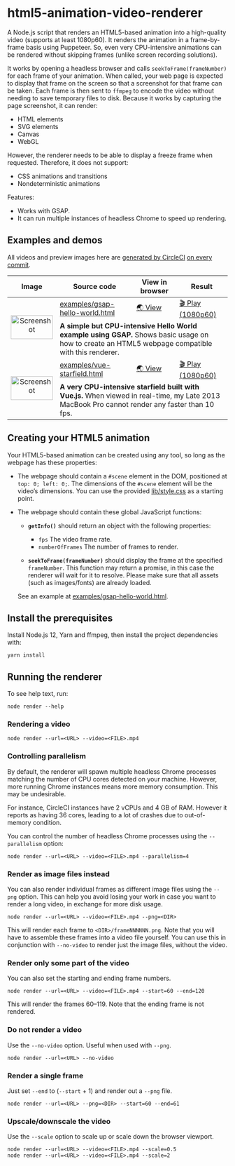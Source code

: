 # html5-animation-video-renderer

A Node.js script that renders an HTML5-based animation into a high-quality video (supports at least 1080p60).
It renders the animation in a frame-by-frame basis using Puppeteer.
So, even very CPU-intensive animations can be rendered without skipping frames (unlike screen recording solutions).

It works by opening a headless browser and calls `seekToFrame(frameNumber)` for each frame of your animation.
When called, your web page is expected to display that frame on the screen so that a screenshot for that frame can be taken.
Each frame is then sent to `ffmpeg` to encode the video without needing to save temporary files to disk.
Because it works by capturing the page screenshot, it can render:

- HTML elements
- SVG elements
- Canvas
- WebGL

However, the renderer needs to be able to display a freeze frame when requested. Therefore, it does not support:

- CSS animations and transitions
- Nondeterministic animations

Features:

- Works with GSAP.
- It can run multiple instances of headless Chrome to speed up rendering.

## Examples and demos

All videos and preview images here are [generated by CircleCI](.circleci/config.yml) [on every commit](https://circleci.com/gh/dtinth/html5-animation-video-renderer/tree/master).

<table>
<thead>
  <tr>
    <th>&nbsp;&nbsp;&nbsp;&nbsp;&nbsp;Image&nbsp;&nbsp;&nbsp;&nbsp;&nbsp;</th>
    <th>Source code</th>
    <th>View in browser</th>
    <th>Result</th>
  </tr>
</thead>
<tbody>
  <tr>
    <td rowspan="2" align="center"><img src="https://latest-circleci-artifacts.lovely.workers.dev/github/dtinth/html5-animation-video-renderer/master/output/previews/gsap-hello-world/frame000064.png" alt="Screenshot" width="96" height="54"></td>
    <td><a href="examples/gsap-hello-world.html">examples/gsap-hello-world.html</a></td>
    <td><a href="https://raw.githack.com/dtinth/html5-animation-video-renderer/master/examples/gsap-hello-world.html">🌏 View</a></td>
    <td><a href="https://latest-circleci-artifacts.lovely.workers.dev/github/dtinth/html5-animation-video-renderer/master/output/gsap-hello-world.mp4">🎬 Play (1080p60)</a></td>
  </tr>
  <tr>
    <td colspan="3">
      <strong>A simple but CPU-intensive Hello World example using GSAP.</strong>
      Shows basic usage on how to create an HTML5 webpage compatible with this renderer.
    </td>
  </tr>
  <tr>
    <td rowspan="2" align="center"><img src="https://latest-circleci-artifacts.lovely.workers.dev/github/dtinth/html5-animation-video-renderer/master/output/previews/vue-starfield/frame000064.png" alt="Screenshot" width="96" height="54"></td>
    <td><a href="examples/vue-starfield.html">examples/vue-starfield.html</a></td>
    <td><a href="https://raw.githack.com/dtinth/html5-animation-video-renderer/master/examples/vue-starfield.html">🌏 View</a></td>
    <td><a href="https://latest-circleci-artifacts.lovely.workers.dev/github/dtinth/html5-animation-video-renderer/master/output/vue-starfield.mp4">🎬 Play (1080p60)</a></td>
  </tr>
  <tr>
    <td colspan="3">
      <strong>A very CPU-intensive starfield built with Vue.js.</strong>
      When viewed in real-time, my Late 2013 MacBook Pro cannot render any faster than 10 fps.
    </td>
  </tr>
</tbody>
</table>

## Creating your HTML5 animation

Your HTML5-based animation can be created using any tool, so long as the webpage has these properties:

- The webpage should contain a `#scene` element in the DOM, positioned at `top: 0; left: 0;`.
  The dimensions of the `#scene` element will be the video’s dimensions.
  You can use the provided [lib/style.css](lib/style.css) as a starting point.

- The webpage should contain these global JavaScript functions:

  - **`getInfo()`** should return an object with the following properties:

    - `fps` The video frame rate.
    - `numberOfFrames` The number of frames to render.

  - **`seekToFrame(frameNumber)`** should display the frame at the specified `frameNumber`.
    This function may return a promise, in this case the renderer will wait for it to resolve.
    Please make sure that all assets (such as images/fonts) are already loaded.

  See an example at [examples/gsap-hello-world.html](examples/gsap-hello-world.html).

## Install the prerequisites

Install Node.js 12, Yarn and ffmpeg, then install the project dependencies with:

```
yarn install
```

## Running the renderer

To see help text, run:

```
node render --help
```

### Rendering a video

```
node render --url=<URL> --video=<FILE>.mp4
```

### Controlling parallelism

By default, the renderer will spawn multiple headless Chrome processes matching the number of CPU cores detected on your machine.
However, more running Chrome instances means more memory consumption.
This may be undesirable.

For instance, CircleCI instances have 2 vCPUs and 4 GB of RAM.
However it reports as having 36 cores, leading to a lot of crashes due to out-of-memory condition.

You can control the number of headless Chrome processes using the `--parallelism` option:

```
node render --url=<URL> --video=<FILE>.mp4 --parallelism=4
```

### Render as image files instead

You can also render individual frames as different image files using the `--png` option.
This can help you avoid losing your work in case you want to render a long video, in exchange for more disk usage.

```
node render --url=<URL> --video=<FILE>.mp4 --png=<DIR>
```

This will render each frame to `<DIR>/frameNNNNNN.png`.
Note that you will have to assemble these frames into a video file yourself.
You can use this in conjunction with `--no-video` to render just the image files, without the video.

### Render only some part of the video

You can also set the starting and ending frame numbers.

```
node render --url=<URL> --video=<FILE>.mp4 --start=60 --end=120
```

This will render the frames 60–119. Note that the ending frame is not rendered.

### Do not render a video

Use the `--no-video` option. Useful when used with `--png`.

```
node render --url=<URL> --no-video
```

### Render a single frame

Just set `--end` to (`--start` + 1) and render out a `--png` file.

```
node render --url=<URL> --png=<DIR> --start=60 --end=61
```

### Upscale/downscale the video

Use the `--scale` option to scale up or scale down the browser viewport.

```
node render --url=<URL> --video=<FILE>.mp4 --scale=0.5
node render --url=<URL> --video=<FILE>.mp4 --scale=2
```

<!--
## Demo

TODO add video

It has been used to render a 4-minute long 1080p60 video. That’s 15000 frames.
The speed on my Late 2013 MacBook Pro is around 4.5 frames per second.

```
frame=15000 fps=4.5 q=-1.0 Lsize=  644441kB time=00:04:09.98 bitrate=21118.5kbits/s speed=0.0758x
video:644374kB audio:0kB subtitle:0kB other streams:0kB global headers:0kB muxing overhead: 0.010475%
``` -->
